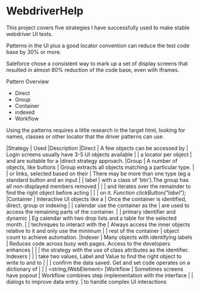 # WebdriverHelp

This project covers five strategies I have successfully used to make stable webdriver UI tests.

Patterns in the UI plus a good locator convention can reduce the test code base by 30% or more.

Saleforce chose a consistent way to mark up a set of display screens that resulted in almost 80% reduction of the code base, even with iframes.

Pattern Overview
* Direct
* Group
* Container
* indexed
* Workflow

Using the patterns requires a little research in the target html, looking for names, classes or other locator that the driver patterns can use.

|Strategy   |	Used	                               |Description
|Direct	    | A few objects can be accessed by     | Login screens usually have 3-5 UI objects available
|           | a locator per object	               | and are suitable for a |direct strategy approach.
|Group      |	A number of objects, like buttons    | Group extracts all objects matching a particular type.
|           | or links, selected based on their    | There may be more than one type (eg a standard button and an input 
|           | label                                | with a class of 'btn').The group has all non-displayed members removed
|           | 	                                   | and iterates over the remainder to find  the right object before acting
|           |                                      | on it. *Function clickButton("label");*
|Container  |	Interactive UI objects like a        | Once the container is identified, direct, group or indexing
|           | calendar use the container as the    | are used to access the remaining parts of the container.
|           | primary identifier and dynamic       | Eg calendar with two drop lists and a table for the selected month. 
|           | techniques to interact with the      | Always access the inner objects relative to it and only use the minimum 
|           | rest of the container	               | object count to achieve automation.
|Indexer	  | Many objects with identifying labels | Reduces code across busy web pages. Access to the developers enhances
|           |                                      | the strategy with the use of class attributes as the identifier. Indexers
|           |                                      | take two values, Label and Value to find the right object to write to and to
|           |                                      | confirm the data saved. Get and set code operates on a dictionary of 
|           |                                      | <string,IWebElement> 
|Workflow	  | Sometimes screens have popout        | Workflow combines step implementation with the interface
|           | dialogs to improve data entry. 	     | to handle complex UI interactions

